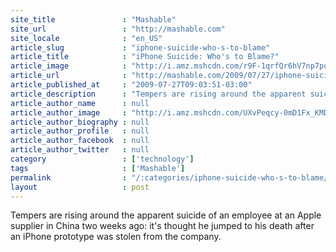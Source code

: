 ```yaml
---
site_title               : "Mashable"
site_url                 : "http://mashable.com"
site_locale              : "en_US"
article_slug             : "iphone-suicide-who-s-to-blame"
article_title            : "iPhone Suicide: Who's to Blame?"
article_image            : "http://i.amz.mshcdn.com/r9F-1qrfQr6hV7np7po61xzBuR0=/1200x627/2012%2F12%2F05%2Fb6%2Fiphonesuici.42J.gif"
article_url              : "http://mashable.com/2009/07/27/iphone-suicide/"
article_published_at     : "2009-07-27T09:03:51-03:00"
article_description      : "Tempers are rising around the apparent suicide of an employee at an Apple supplier in China two weeks ago: it's thought he jumped to his death after an iPhone prototype was stolen from the company."
article_author_name      : null
article_author_image     : "http://i.amz.mshcdn.com/UXvPeqcy-0mD1Fx_KMDeT5BB1H4=/90x90/2016%2F09%2F20%2F30%2F2012120439petecashmor.aPM.2ecaa.jpg"
article_author_biography : null
article_author_profile   : null
article_author_facebook  : null
article_author_twitter   : null
category                 : ['technology']
tags                     : ['Mashable']
permalink                : "/:categories/iphone-suicide-who-s-to-blame/"
layout                   : post
---
```


Tempers are rising around the apparent suicide of an employee at an Apple supplier in China two weeks ago: it's thought he jumped to his death after an iPhone prototype was stolen from the company.

